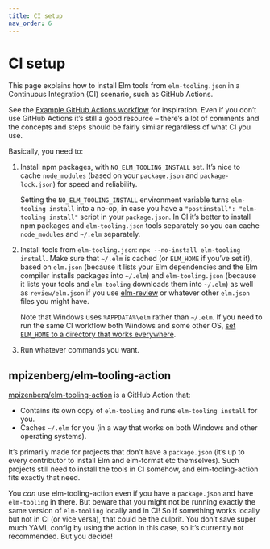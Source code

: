 ```yaml
---
title: CI setup
nav_order: 6
---
```


# CI setup

This page explains how to install Elm tools from `elm-tooling.json` in a Continuous Integration (CI) scenario, such as GitHub Actions.

See the [Example GitHub Actions workflow](https://github.com/elm-tooling/elm-tooling-cli/blob/main/.github/workflows/example.yml) for inspiration. Even if you don’t use GitHub Actions it’s still a good resource – there’s a lot of comments and the concepts and steps should be fairly similar regardless of what CI you use.

Basically, you need to:

1. Install npm packages, with `NO_ELM_TOOLING_INSTALL` set. It’s nice to cache `node_modules` (based on your `package.json` and `package-lock.json`) for speed and reliability.

   Setting the `NO_ELM_TOOLING_INSTALL` environment variable turns `elm-tooling install` into a no-op, in case you have a `"postinstall": "elm-tooling install"` script in your `package.json`. In CI it’s better to install npm packages and `elm-tooling.json` tools separately so you can cache `node_modules` and `~/.elm` separately.

2. Install tools from `elm-tooling.json`: `npx --no-install elm-tooling install`. Make sure that `~/.elm` is cached (or `ELM_HOME` if you’ve set it), based on `elm.json` (because it lists your Elm dependencies and the Elm compiler installs packages into `~/.elm`) and `elm-tooling.json` (because it lists your tools and `elm-tooling` downloads them into `~/.elm`) as well as `review/elm.json` if you use [elm-review](https://package.elm-lang.org/packages/jfmengels/elm-review/latest/) or whatever other `elm.json` files you might have.

   Note that Windows uses `%APPDATA%\elm` rather than `~/.elm`. If you need to run the same CI workflow both Windows and some other OS, [set `ELM_HOME` to a directory that works everywhere](https://github.com/rtfeldman/node-test-runner/blob/dafa12e58043915bdd8fcd7d2231ccff511a7827/.github/workflows/test.yml#L18-L19).

3. Run whatever commands you want.

## mpizenberg/elm-tooling-action

[mpizenberg/elm-tooling-action](https://github.com/mpizenberg/elm-tooling-action) is a GitHub Action that:

- Contains its own copy of `elm-tooling` and runs `elm-tooling install` for you.
- Caches `~/.elm` for you (in a way that works on both Windows and other operating systems).

It’s primarily made for projects that don’t have a `package.json` (it’s up to every contributor to install Elm and elm-format etc themselves). Such projects still need to install the tools in CI somehow, and elm-tooling-action fits exactly that need.

You _can_ use elm-tooling-action even if you have a `package.json` and have `elm-tooling` in there. But beware that you might not be running exactly the same version of `elm-tooling` locally and in CI! So if something works locally but not in CI (or vice versa), that could be the culprit. You don’t save super much YAML config by using the action in this case, so it’s currently not recommended. But you decide!
